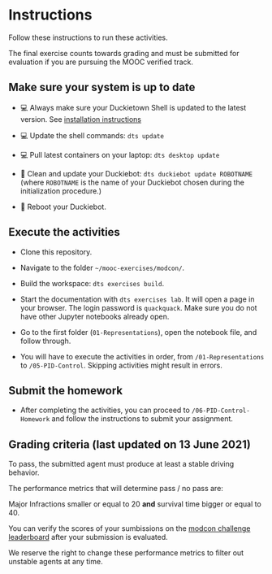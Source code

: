 # Instructions

Follow these instructions to run these activities.

The final exercise counts towards grading and must be submitted for evaluation if you are pursuing the MOOC verified track.

## Make sure your system is up to date

- 💻 Always make sure your Duckietown Shell is updated to the latest version. See [installation instructions](https://github.com/duckietown/duckietown-shell)

- 💻 Update the shell commands: `dts update`

- 💻 Pull latest containers on your laptop: `dts desktop update`

- 🚙 Clean and update your Duckiebot: `dts duckiebot update ROBOTNAME` (where `ROBOTNAME` is the name of your Duckiebot chosen during the initialization procedure.)

- 🚙 Reboot your Duckiebot.

## Execute the activities

- Clone this repository.

- Navigate to the folder `~/mooc-exercises/modcon/`.

- Build the workspace: `dts exercises build`.

- Start the documentation with `dts exercises lab`. It will open a page in your browser. The login password is `quackquack`. Make sure you do not have other Jupyter notebooks already open.

- Go to the first folder (`01-Representations`), open the notebook file, and follow through.

- You will have to execute the activities in order, from `/01-Representations` to `/05-PID-Control`. Skipping activities might result in errors.

## Submit the homework

- After completing the activities, you can proceed to `/06-PID-Control-Homework` and follow the instructions to submit your assignment.

## Grading criteria (last updated on 13 June 2021)

To pass, the submitted agent must produce at least a stable driving behavior. 

The performance metrics that will determine pass / no pass are:

Major Infractions smaller or equal to 20 **and** survival time bigger or equal to 40.

You can verify the scores of your sumbissions on the [modcon challenge leaderboard](https://challenges.duckietown.org/v4/humans/challenges/mooc-modcon/leaderboard) after your submission is evaluated.

We reserve the right to change these performance metrics to filter out unstable agents at any time. 

